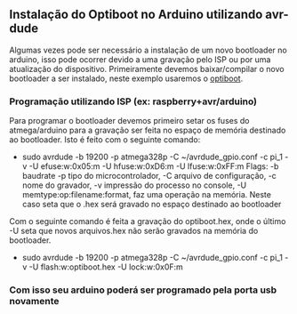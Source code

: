 ## Instalação do Optiboot no Arduino utilizando avr-dude

Algumas vezes pode ser necessário a instalação de um novo bootloader no arduino, isso pode ocorrer devido a uma gravação pelo ISP ou por uma atualização do dispositivo. 
Primeiramente devemos baixar/compilar o novo bootloader a ser instalado, neste exemplo usaremos o  [optiboot](https://raw.githubusercontent.com/Bianorz/gynga/master/codes/optiboot.hex). 

### Programação utilizando ISP (ex: raspberry+avr/arduino)
Para programar o bootloader devemos primeiro setar os fuses do atmega/arduino para a gravação ser feita no espaço de memória destinado ao bootloader. Isto é feito com o seguinte comando:

- sudo avrdude -b 19200 -p atmega328p -C ~/avrdude_gpio.conf -c pi_1 -v -U efuse:w:0x05:m -U hfuse:w:0xD6:m -U lfuse:w:0xFF:m
Flags: 
-b baudrate 
-p tipo do microcontrolador, 
-C arquivo de configuração, 
-c nome do gravador, 
-v impressão do processo no console, 
-U memtype:op:filename:format, faz uma operação na memória. Neste caso seta que o .hex será gravado no espaço destinado ao bootloader

Com o seguinte comando é feita a gravação do optiboot.hex, onde o último -U seta que novos arquivos.hex não serão gravados na memória do bootloader.


- sudo avrdude -b 19200 -p atmega328p -C ~/avrdude_gpio.conf -c pi_1 -v -U flash:w:optiboot.hex -U lock:w:0x0F:m
### Com isso seu arduino poderá ser programado pela porta usb novamente